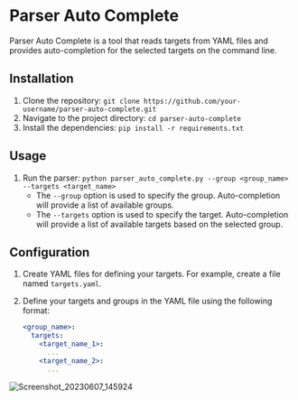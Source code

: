 # Parser Auto Complete

Parser Auto Complete is a tool that reads targets from YAML files and provides auto-completion for the selected targets on the command line.

## Installation

1. Clone the repository: `git clone https://github.com/your-username/parser-auto-complete.git`
2. Navigate to the project directory: `cd parser-auto-complete`
3. Install the dependencies: `pip install -r requirements.txt`

## Usage

1. Run the parser: `python parser_auto_complete.py --group <group_name> --targets <target_name>`
   - The `--group` option is used to specify the group. Auto-completion will provide a list of available groups.
   - The `--targets` option is used to specify the target. Auto-completion will provide a list of available targets based on the selected group.

## Configuration

1. Create YAML files for defining your targets. For example, create a file named `targets.yaml`.
2. Define your targets and groups in the YAML file using the following format:

   ```yaml
   <group_name>:
     targets:
       <target_name_1>:
         ...
       <target_name_2>:
         ...

![Screenshot_20230607_145924](https://github.com/esloch/poc-parsercomplete/assets/3450741/6cbc27a1-4729-4059-9030-42e65f03d081)
